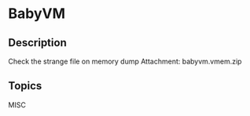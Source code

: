 # BabyVM

## Description
Check the strange file on memory dump
Attachment: babyvm.vmem.zip

## Topics
MISC